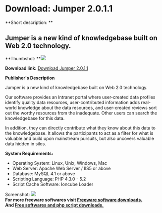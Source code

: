 # Download: Jumper 2.0.1.1

**Short description: **

## Jumper is a new kind of knowledgebase built on Web 2.0 technology.

  
**Thumbshot: **![](http://www.freewarefiles.com/screenshot/jumper2_md.jpg)   
  
**Download link:** [Download Jumper 2.0.1.1](http://freesoftwares.boysofts.com/Jumper_program_48796.html)  
  

**Publisher's Description**  
  

Jumper is a new kind of knowledgebase built on Web 2.0 technology.

Our software provides an Intranet portal where user-created data profiles
identify quality data resources, user-contributed information adds real-world
knowledge about the data resources, and user-created reviews sort out the
worthy resources from the inadequate. Other users can search the knowledgebase
for this data.

In addition, they can directly contribute what they know about this data to
the knowledgebase. It allows the participants to act as a filter for what is
valuable and build upon mainstream pursuits, but also uncovers valuable data
hidden in silos.

**System Requirements:**

  * Operating System: Linux, Unix, Windows, Mac 
  * Web Server: Apache Web Server / IIS5 or above 
  * Database: MySQL 4.1 or above 
  * Scripting Language: PHP 4.3.0 - 5.2 
  * Script Cache Software: Ioncube Loader 

  
  
Screenshot: ![](http://www.freewarefiles.com/screenshot/jumper2.jpg)  
**For more freeware softwares visit [Freeware software downloads.](http://freesoftwares.boysofts.com/)**   
**And [Free softwares and php script downloads.](http://www.boysofts.com/)**

